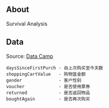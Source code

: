 ## About 

Survival Analysis


## Data

Source: [Data Camp](https://assets.datacamp.com/production/repositories/1861/datasets/284a58cc6f9c5873937a97eca0420b980b5e5b23/survivalDataExercise.csv)


```
daysSinceFirstPurch - 自上次购买至今天数shoppingCartValue   - 购物篮金额gender              - 客户性别voucher             - 是否使用票券returned            - 是否返回物品
boughtAgain			- 是否再次购买
```